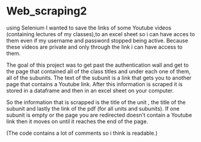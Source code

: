 # Web_scraping2
using Selenium 
I wanted to save the links of some Youtube videos (containing lectures of my classes),to an excel sheet so i can have acces to them even if my username and password stopped being active. Because these videos are private and only through the link i can have access to them.

The goal of this project was to get past the authentication wall and get to the page that contained all of the class titles and under each one of them, all of the subunits. The text of the subunit is a link that gets you to another page that contains a Youtube link. After this information is scraped it is stored in a dataframe and then in an excel sheet on your computer.  

So the information that is scrapped is the title of the unit , the title of the subunit and lastly the link of the pdf (for all units and subunits). If one subunit is empty or the page you are redirected doesn't contain a Youtube link then it moves on until it reaches the end of the page.

(The code contains a lot of comments so i think is readable.)
